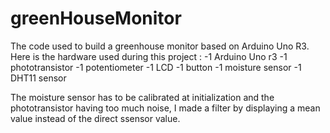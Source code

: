 # greenHouseMonitor

The code used to build a greenhouse monitor based on Arduino Uno R3.
Here is the hardware used during this project :
  -1 Arduino Uno r3
  -1 phototransistor
  -1 potentiometer
  -1 LCD
  -1 button
  -1 moisture sensor
  -1 DHT11 sensor
  
  The moisture sensor has to be calibrated at initialization and the phototransistor having too much noise, I made a filter by displaying a mean value instead of the direct ssensor value.
  
